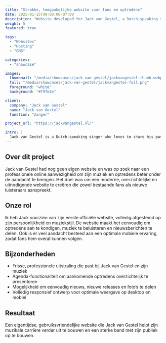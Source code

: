 ```yaml
---
title: "Strakke, toegankelijke website voor fans en optredens"
date: 2025-01-15T09:00:00-07:00
description: "Website developed for Jack van Gestel, a Dutch-speaking singer. A modern, user-friendly site to professionally present his music, performances, and news."
weight: 5
featured: true

tags:
  - "Websites"
  - "Hosting"
  - "CMS"

categories:
  - "showcase"

images:
  thumbnail: "/media/showcases/jack-van-gestel/jackvangestel-thumb.webp"
  full: "/media/showcases/jack-van-gestel/jackvangestel-full.png"
  foreground: "white"
  background: "#f97e4e"

client:
  company: "Jack van Gestel"
  name: "Jack van Gestel"
  function: "Zanger"

project_url: "https://jackvangestel.nl/"

intro: |
  Jack van Gestel is a Dutch-speaking singer who loves to share his passion for music with a wide audience. To professionally present his performances, music, and news, we worked together on developing his very first website.
---
```


## Over dit project
Jack van Gestel had nog geen eigen website en was op zoek naar een professionele online aanwezigheid om zijn muziek en optredens beter onder de aandacht te brengen. Het doel was om een moderne, overzichtelijke en uitnodigende website te creëren die zowel bestaande fans als nieuwe luisteraars aanspreekt.

## Onze rol
Ik heb Jack voorzien van zijn eerste officiële website, volledig afgestemd op zijn persoonlijkheid en muziekstijl. De website maakt het eenvoudig om optredens aan te kondigen, muziek te beluisteren en nieuwsberichten te delen. Ook is er veel aandacht besteed aan een optimale mobiele ervaring, zodat fans hem overal kunnen volgen.

## Bijzonderheden
 - Frisse, professionele uitstraling die past bij Jack van Gestel en zijn muziek
 - Agenda-functionaliteit om aankomende optredens overzichtelijk te presenteren
 - Mogelijkheid om eenvoudig nieuws, nieuwe releases en foto’s te delen
 - Volledig responsief ontwerp voor optimale weergave op desktop en mobiel

## Resultaat
Een eigentijdse, gebruiksvriendelijke website die Jack van Gestel helpt zijn muzikale carrière verder uit te bouwen en een sterke band met zijn publiek op te bouwen.